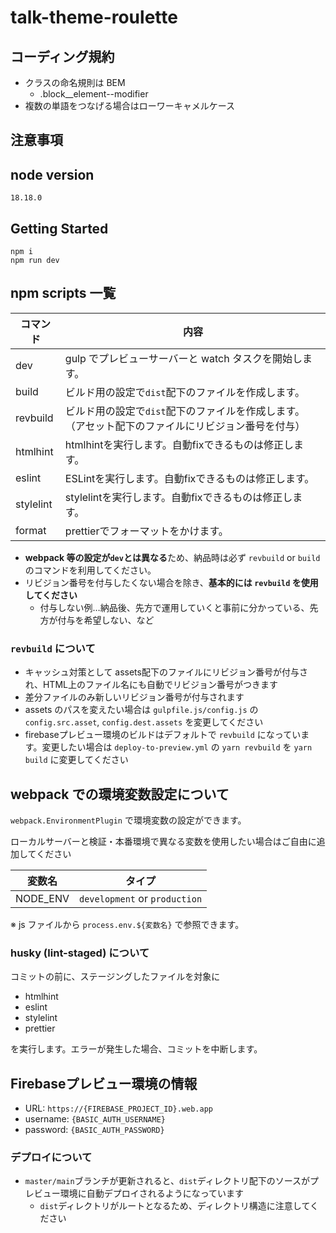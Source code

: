 # talk-theme-roulette

## コーディング規約

<!-- 追加してください -->
- クラスの命名規則は BEM
  - .block__element--modifier
- 複数の単語をつなげる場合はローワーキャメルケース

## 注意事項

## node version
```
18.18.0
```

## Getting Started

```
npm i
npm run dev
```

## npm scripts 一覧

| コマンド | 内容 |
| - | - |
| dev   | gulp でプレビューサーバーと watch タスクを開始します。 |
| build | ビルド用の設定で`dist`配下のファイルを作成します。 |
| revbuild | ビルド用の設定で`dist`配下のファイルを作成します。<br>（アセット配下のファイルにリビジョン番号を付与）|
| htmlhint | htmlhintを実行します。自動fixできるものは修正します。
| eslint | ESLintを実行します。自動fixできるものは修正します。
| stylelint | stylelintを実行します。自動fixできるものは修正します。 |
| format | prettierでフォーマットをかけます。 |

-  **webpack 等の設定が`dev`とは異なる**ため、納品時は必ず `revbuild` or `build` のコマンドを利用してください。
- リビジョン番号を付与したくない場合を除き、**基本的には `revbuild` を使用してください**
  - 付与しない例…納品後、先方で運用していくと事前に分かっている、先方が付与を希望しない、など

### `revbuild` について

- キャッシュ対策として assets配下のファイルにリビジョン番号が付与され、HTML上のファイル名にも自動でリビジョン番号がつきます
- 差分ファイルのみ新しいリビジョン番号が付与されます
- assets のパスを変えたい場合は `gulpfile.js/config.js` の `config.src.asset`, `config.dest.assets` を変更してください
- firebaseプレビュー環境のビルドはデフォルトで `revbuild` になっています。変更したい場合は `deploy-to-preview.yml` の `yarn revbuild` を `yarn build` に変更してください

## webpack での環境変数設定について

`webpack.EnvironmentPlugin` で環境変数の設定ができます。

ローカルサーバーと検証・本番環境で異なる変数を使用したい場合はご自由に追加してください

| 変数名 | タイプ |
| - | - |
| NODE_ENV | `development` or `production`  |

※ js ファイルから `process.env.${変数名}` で参照できます。

### husky (lint-staged) について

コミットの前に、ステージングしたファイルを対象に
- htmlhint
- eslint
- stylelint
- prettier

を実行します。エラーが発生した場合、コミットを中断します。

## Firebaseプレビュー環境の情報
<!-- Firebase プレビュー環境を使用しない場合は削除してください -->

- URL: `https://{FIREBASE_PROJECT_ID}.web.app`
- username: `{BASIC_AUTH_USERNAME}`
- password: `{BASIC_AUTH_PASSWORD}`

### デプロイについて

- `master/main`ブランチが更新されると、`dist`ディレクトリ配下のソースがプレビュー環境に自動デプロイされるようになっています
  - `dist`ディレクトリがルートとなるため、ディレクトリ構造に注意してください
